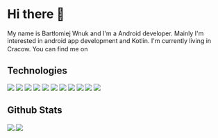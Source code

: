 # Hi there 👋
My name is Bartłomiej Wnuk and I'm a Android developer. Mainly I'm interested in android app development and Kotlin. I'm currently living in Cracow. You can find me on
[<img height="16" width="16" src="https://cdn.jsdelivr.net/npm/simple-icons@v3/icons/linkedin.svg" />][1]



## Technologies
![](https://img.shields.io/badge/Editor-IntelliJ_IDEA-blue?style=flat&logo=intellij-idea&logoColor=white)
![](https://img.shields.io/badge/Editor-Android_Studio-blue?style=flat&logo=android-studio&logoColor=white)
![](https://img.shields.io/badge/Code-Android-blue?style=flat&logo=android&logoColor=white)
![](https://img.shields.io/badge/Code-Java-blue?style=flat&logo=java&logoColor=white)
![](https://img.shields.io/badge/Code-Kotlin-blue?style=flat&logo=kotlin&logoColor=white)
![](https://img.shields.io/badge/Library-Jetpack-blue?style=flat&logo=android&logoColor=white)
![](https://img.shields.io/badge/Library-RxJava-blue?style=flat&logo=android&logoColor=white)
![](https://img.shields.io/badge/Framework-Spring-blue?style=flat&logo=spring&logoColor=white)
![](https://img.shields.io/badge/Framework-Ktor-blue?style=flat&logo=kotlin&logoColor=white)
![](https://img.shields.io/badge/Code-Python-blue?style=flat&logo=python&logoColor=white)
![](https://img.shields.io/badge/Code-ML-blue?style=flat&logo=tensorflow&logoColor=white)

## Github Stats
<a href="https://github.com/bwnuk/bwnuk">
  <img align="center" src="https://github-readme-stats.vercel.app/api/top-langs/?username=bwnuk" />
</a>
<a href="https://github.com/bwnuk/bwnuk">
  <img align="center" src="https://github-readme-stats.vercel.app/api?username=bwnuk&"/>
</a>

<!-- Sources 
https://github.com/MartinHeinz/MartinHeinz
https://it-leaders.com.pl/spraw-by-twoj-profil-na-github-byl-znowu-swietny/?fbclid=IwAR0lV1dmmiojg8VS7eD9rXI1fpVINleYq9D8MR3wDPxUhv-7quGTgqM3QY8
-->

<!-- links -->
[1]: https://www.linkedin.com/in/bartlomiej-wnuk/
